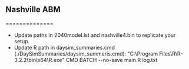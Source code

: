 ## Nashville ABM
==============

* Update paths in 2040model.lst and nashville4.bin to replicate your setup. 
* Update R path in daysim_summaries.cmd (./DaySimSummaries/daysim_summeris.cmd): "C:\Program Files\R\R-3.2.2\bin\x64\R.exe" CMD BATCH --no-save main.R log.txt
